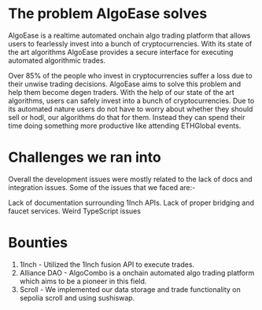 # The problem AlgoEase solves
AlgoEase is a realtime automated onchain algo trading platform that allows users to fearlessly invest into a bunch of cryptocurrencies. With its state of the art algorithms AlgoEase provides a secure interface for executing automated algorithmic trades.

Over 85% of the people who invest in cryptocurrencies suffer a loss due to their unwise trading decisions. AlgoEase aims to solve this problem and help them become degen traders. With the help of our state of the art algorithms, users can safely invest into a bunch of cryptocurrencies. Due to its automated nature users do not have to worry about whether they should sell or hodl, our algorithms do that for them. Instead they can spend their time doing something more productive like attending ETHGlobal events.

# Challenges we ran into
Overall the development issues were mostly related to the lack of docs and integration issues.
Some of the issues that we faced are:-

Lack of documentation surrounding 1Inch APIs.
Lack of proper bridging and faucet services.
Weird TypeScript issues

# Bounties
1. 1Inch - Utilized the 1Inch fusion API to execute trades.
2. Alliance DAO - AlgoCombo is a onchain automated algo trading platform which aims to be a pioneer in this field.
3. Scroll - We implemented our data storage and trade functionality on sepolia scroll and using sushiswap.
